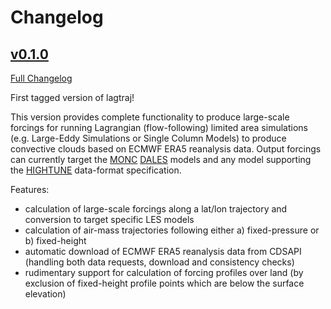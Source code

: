 # Changelog

## [v0.1.0](https://github.com/EUREC4A-UK/lagtraj/tree/v0.1.0)

[Full Changelog](https://github.com/EUREC4A-UK/lagtraj/compare/...v0.1.0)

First tagged version of lagtraj!

This version provides complete functionality to produce large-scale forcings for
running Lagrangian (flow-following) limited area simulations (e.g. Large-Eddy
Simulations or Single Column Models) to produce convective clouds based on
ECMWF ERA5 reanalysis data. Output forcings can currently target the [MONC]()
[DALES]() models and any model supporting the [HIGHTUNE]() data-format
specification.

Features:

- calculation of large-scale forcings along a lat/lon trajectory and conversion
  to target specific LES models
- calculation of air-mass trajectories following either a) fixed-pressure or b)
  fixed-height
- automatic download of ECMWF ERA5 reanalysis data from CDSAPI (handling both
  data requests, download and consistency checks)
- rudimentary support for calculation of forcing profiles over land (by
  exclusion of fixed-height profile points which are below the surface
  elevation)
